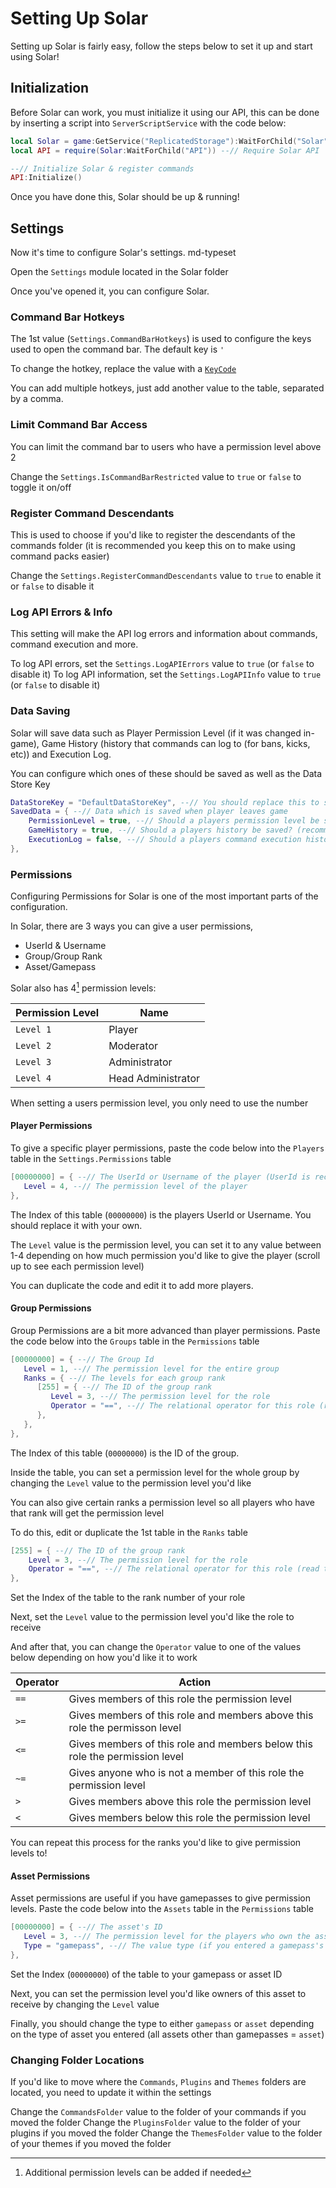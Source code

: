 # Setting Up Solar

Setting up Solar is fairly easy, follow the steps below to set it up and start using Solar!

## Initialization

Before Solar can work, you must initialize it using our API, this can be done by inserting a script into `ServerScriptService` with the code below:

```lua
local Solar = game:GetService("ReplicatedStorage"):WaitForChild("Solar")
local API = require(Solar:WaitForChild("API")) --// Require Solar API

--// Initialize Solar & register commands
API:Initialize()

```

Once you have done this, Solar should be up & running!

## Settings

Now it's time to configure Solar's settings. md-typeset

Open the `Settings` module located in the Solar folder

Once you've opened it, you can configure Solar.

### Command Bar Hotkeys

The 1st value (`Settings.CommandBarHotkeys`) is used to configure the keys used to open the command bar. The default key is `'`

To change the hotkey, replace the value with a [`KeyCode`](https://developer.roblox.com/en-us/api-reference/enum/KeyCode)

You can add multiple hotkeys, just add another value to the table, separated by a comma.

### Limit Command Bar Access

You can limit the command bar to users who have a permission level above 2

Change the `Settings.IsCommandBarRestricted` value to `true` or `false` to toggle it on/off

### Register Command Descendants

This is used to choose if you'd like to register the descendants of the commands folder (it is recommended you keep this on to make using command packs easier)

Change the `Settings.RegisterCommandDescendants` value to `true` to enable it or `false` to disable it

### Log API Errors & Info

This setting will make the API log errors and information about commands, command execution and more.

To log API errors, set the `Settings.LogAPIErrors` value to `true` (or `false` to disable it)
To log API information, set the `Settings.LogAPIInfo` value to `true` (or `false` to disable it)

### Data Saving

Solar will save data such as Player Permission Level (if it was changed in-game), Game History (history that commands can log to (for bans, kicks, etc)) and Execution Log.

You can configure which ones of these should be saved as well as the Data Store Key

```lua
DataStoreKey = "DefaultDataStoreKey", --// You should replace this to something random!
SavedData = { --// Data which is saved when player leaves game
    PermissionLevel = true, --// Should a players permission level be saved?
    GameHistory = true, --// Should a players history be saved? (recommended)
    ExecutionLog = false, --// Should a players command execution history be saved?
},
```

### Permissions

Configuring Permissions for Solar is one of the most important parts of the configuration.

In Solar, there are 3 ways you can give a user permissions,

- UserId & Username
- Group/Group Rank
- Asset/Gamepass

Solar also has 4[^1] permission levels:

[^1]: Additional permission levels can be added if needed

| Permission Level | Name  |
| ---------------- | ----- |
| `Level 1` | Player             |
| `Level 2` | Moderator          |
| `Level 3` | Administrator      |
| `Level 4` | Head Administrator |

When setting a users permission level, you only need to use the number

#### Player Permissions

To give a specific player permissions, paste the code below into the `Players` table in the `Settings.Permissions` table

```lua
[00000000] = { --// The UserId or Username of the player (UserId is recommended)
   Level = 4, --// The permission level of the player
},
```

The Index of this table (`00000000`) is the players UserId or Username. You should replace it with your own.

The `Level` value is the permission level, you can set it to any value between 1-4 depending on how much permission you'd like to give the player (scroll up to see each permission level)

You can duplicate the code and edit it to add more players.

#### Group Permissions

Group Permissions are a bit more advanced than player permissions. Paste the code below into the `Groups` table in the `Permissions` table

```lua
[00000000] = { --// The Group Id
   Level = 1, --// The permission level for the entire group
   Ranks = { --// The levels for each group rank
      [255] = { --// The ID of the group rank
         Level = 3, --// The permission level for the role
         Operator = "==", --// The relational operator for this role (read the docs for more information)
      },
   },
},
```

The Index of this table (`00000000`) is the ID of the group.

Inside the table, you can set a permission level for the whole group by changing the `Level` value to the permission level you'd like

You can also give certain ranks a permission level so all players who have that rank will get the permission level

To do this, edit or duplicate the 1st table in the `Ranks` table

```lua
[255] = { --// The ID of the group rank
    Level = 3, --// The permission level for the role
    Operator = "==", --// The relational operator for this role (read the docs for more information)
},
```

Set the Index of the table to the rank number of your role

Next, set the `Level` value to the permission level you'd like the role to receive

And after that, you can change the `Operator` value to one of the values below depending on how you'd like it to work

| Operator | Action  |
| ---------------- | ----- |
| `==` | Gives members of this role the permission level             |
| `>=` | Gives members of this role and members above this role the permisson level          |
| `<=` | Gives members of this role and members below this role the permission level      |
| `~=` | Gives anyone who is not a member of this role the permission level |
| `>`  | Gives members above this role the permission level |
| `<`  | Gives members below this role the permission level

You can repeat this process for the ranks you'd like to give permission levels to!

#### Asset Permissions

Asset permissions are useful if you have gamepasses to give permission levels. Paste the code below into the `Assets` table in the `Permissions` table

```lua
[00000000] = { --// The asset's ID
   Level = 3, --// The permission level for the players who own the asset
   Type = "gamepass", --// The value type (if you entered a gamepass's ID, type 'gamepass', otherwise type 'asset')
},
```

Set the Index (`00000000`) of the table to your gamepass or asset ID

Next, you can set the permission level you'd like owners of this asset to receive by changing the `Level` value

Finally, you should change the type to either `gamepass` or `asset` depending on the type of asset you entered (all assets other than gamepasses = `asset`)

### Changing Folder Locations

If you'd like to move where the `Commands`, `Plugins` and `Themes` folders are located, you need to update it within the settings

Change the `CommandsFolder` value to the folder of your commands if you moved the folder
Change the `PluginsFolder` value to the folder of your plugins if you moved the folder
Change the `ThemesFolder` value to the folder of your themes if you moved the folder
